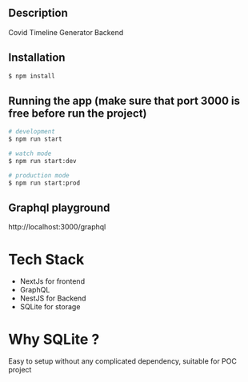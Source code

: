 
## Description

Covid Timeline Generator Backend

## Installation

```bash
$ npm install
```

## Running the app (make sure that port 3000 is free before run the project)

```bash
# development
$ npm run start

# watch mode
$ npm run start:dev

# production mode
$ npm run start:prod
```

## Graphql playground
http://localhost:3000/graphql

# Tech Stack
* NextJs for frontend
* GraphQL
* NestJS for Backend
* SQLite for storage

# Why SQLite ?
Easy to setup without any complicated dependency, suitable for POC project

